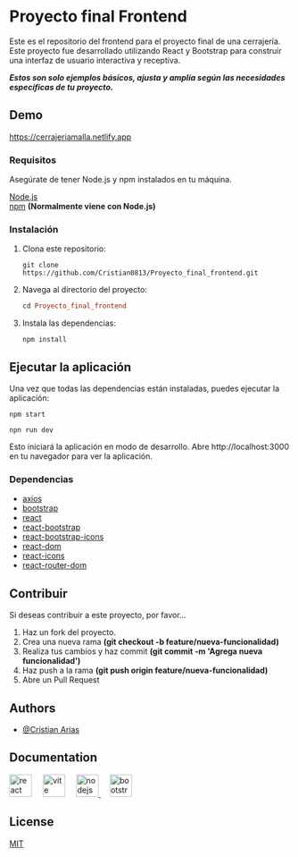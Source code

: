 # Proyecto final Frontend
Este es el repositorio del frontend para el proyecto final de una cerrajería. Este proyecto fue desarrollado utilizando React y Bootstrap para construir una interfaz de usuario interactiva y receptiva.

**_Estos son solo ejemplos básicos, ajusta y amplía según las necesidades específicas de tu proyecto._**

## Demo

https://cerrajeriamalla.netlify.app

### Requisitos
Asegúrate de tener Node.js y npm instalados en tu máquina.

[Node.js](https://nodejs.org/en)
<br>
[npm](https://www.npmjs.com/) **(Normalmente viene con Node.js)**

### Instalación
1. Clona este repositorio:
    ```fish
    git clone https://github.com/Cristian0813/Proyecto_final_frontend.git
    ```
1. Navega al directorio del proyecto:
    ```ruby
    cd Proyecto_final_frontend
    ```
1. Instala las dependencias:
    ```
    npm install
    ```

## Ejecutar la aplicación
Una vez que todas las dependencias están instaladas, puedes ejecutar la aplicación:
```
npm start
```
```
npn run dev
```

Esto iniciará la aplicación en modo de desarrollo. Abre http://localhost:3000 en tu navegador para ver la aplicación.

### Dependencias
- [axios](https://www.npmjs.com/package/axios)
- [bootstrap](https://www.npmjs.com/package/bootstrap)  
- [react](https://www.npmjs.com/package/react)
- [react-bootstrap](https://www.npmjs.com/package/react-bootstrap)
- [react-bootstrap-icons](https://www.npmjs.com/package/react-bootstrap-icons)
- [react-dom](https://www.npmjs.com/package/react-dom)
- [react-icons](https://www.npmjs.com/package/react-icons)
- [react-router-dom](https://www.npmjs.com/package/react-router-dom)

## Contribuir
Si deseas contribuir a este proyecto, por favor...

1. Haz un fork del proyecto.
1. Crea una nueva rama **(git checkout -b feature/nueva-funcionalidad)**
1. Realiza tus cambios y haz commit **(git commit -m 'Agrega nueva funcionalidad')**
1. Haz push a la rama **(git push origin feature/nueva-funcionalidad)**
1. Abre un Pull Request

## Authors

- [@Cristian Arias](https://www.github.com/Cristian0813)


## Documentation


<div align="left">
    <a href="https://es.react.dev/"><img src="https://cdn.jsdelivr.net/gh/devicons/devicon/icons/react/react-original.svg" height="40" alt="react logo"  /></a>
    <img width="12" />
    <a href="https://vitejs.dev/"><img src="https://skillicons.dev/icons?i=vite" height="40" alt="vite logo"  /></a>
    <img width="12" />
    <a href="https://nodejs.org/en"><img src="https://cdn.jsdelivr.net/gh/devicons/devicon/icons/nodejs/nodejs-original.svg" height="40" alt="nodejs logo"  />
    <img width="12" /></a>
    <a href="https://getbootstrap.com/"><img src="https://cdn.jsdelivr.net/gh/devicons/devicon/icons/bootstrap/bootstrap-original.svg" height="40" alt="bootstrap logo"  /></a>
</div>

## License

[MIT](https://github.com/Cristian0813/Proyecto_final_frontend/blob/main/LICENSE)
